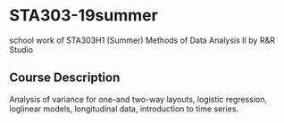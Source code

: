 # STA303-19summer
school work of STA303H1 (Summer) Methods of Data Analysis II by R&amp;R Studio
## Course Description
Analysis of variance for one-and two-way layouts, logistic regression, loglinear models, longitudinal data, introduction to time series.
